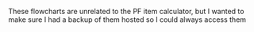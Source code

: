 These flowcharts are unrelated to the PF item calculator, but I wanted to make sure I had a backup of them hosted so I could always access them
